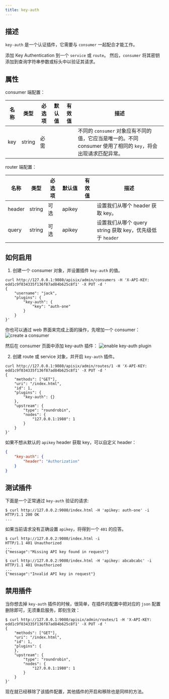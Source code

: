 ```yaml
---
title: key-auth
---
```


<!--
#
# Licensed to the Apache Software Foundation (ASF) under one or more
# contributor license agreements.  See the NOTICE file distributed with
# this work for additional information regarding copyright ownership.
# The ASF licenses this file to You under the Apache License, Version 2.0
# (the "License"); you may not use this file except in compliance with
# the License.  You may obtain a copy of the License at
#
#     http://www.apache.org/licenses/LICENSE-2.0
#
# Unless required by applicable law or agreed to in writing, software
# distributed under the License is distributed on an "AS IS" BASIS,
# WITHOUT WARRANTIES OR CONDITIONS OF ANY KIND, either express or implied.
# See the License for the specific language governing permissions and
# limitations under the License.
#
-->

## 描述

`key-auth` 是一个认证插件，它需要与 `consumer` 一起配合才能工作。

添加 Key Authentication 到一个 `service` 或 `route`。 然后，`consumer` 将其密钥添加到查询字符串参数或标头中以验证其请求。

## 属性

consumer 端配置：

| 名称 | 类型   | 必选项 | 默认值 | 有效值 | 描述                                                                                                          |
| ---- | ------ | ------ | ------ | ------ | ------------------------------------------------------------------------------------------------------------- |
| key  | string | 必需   |        |        | 不同的 `consumer` 对象应有不同的值，它应当是唯一的。不同 consumer 使用了相同的 `key`，将会出现请求匹配异常。 |

router 端配置：

| 名称 | 类型   | 必选项 | 默认值 | 有效值 | 描述                                                                                                          |
| ---- | ------ | ------ | ------ | ------ | ------------------------------------------------------------------------------------------------------------- |
| header  | string | 可选| apikey |        | 设置我们从哪个 header 获取 key。 |
| query  | string | 可选 | apikey |        | 设置我们从哪个 query string 获取 key，优先级低于 `header` |

## 如何启用

1. 创建一个 consumer 对象，并设置插件 `key-auth` 的值。

```shell
curl http://127.0.0.1:9080/apisix/admin/consumers -H 'X-API-KEY: edd1c9f034335f136f87ad84b625c8f1' -X PUT -d '
{
    "username": "jack",
    "plugins": {
        "key-auth": {
            "key": "auth-one"
        }
    }
}'
```

你也可以通过 web 界面来完成上面的操作，先增加一个 consumer：
![create a consumer](https://raw.githubusercontent.com/apache/apisix/release/2.13/docs/assets/images/plugin/key-auth-1.png)

然后在 consumer 页面中添加 key-auth 插件：
![enable key-auth plugin](https://raw.githubusercontent.com/apache/apisix/release/2.13/docs/assets/images/plugin/key-auth-2.png)

2. 创建 route 或 service 对象，并开启 `key-auth` 插件。

```shell
curl http://127.0.0.1:9080/apisix/admin/routes/1 -H 'X-API-KEY: edd1c9f034335f136f87ad84b625c8f1' -X PUT -d '
{
    "methods": ["GET"],
    "uri": "/index.html",
    "id": 1,
    "plugins": {
        "key-auth": {}
    },
    "upstream": {
        "type": "roundrobin",
        "nodes": {
            "127.0.0.1:1980": 1
        }
    }
}'
```

如果不想从默认的 `apikey` header 获取 key，可以自定义 header：

```json
{
    "key-auth": {
        "header": "Authorization"
    }
}
```

## 测试插件

下面是一个正常通过 `key-auth` 验证的请求:

```shell
$ curl http://127.0.0.2:9080/index.html -H 'apikey: auth-one' -i
HTTP/1.1 200 OK
...
```

如果当前请求没有正确设置 `apikey`，将得到一个 `401` 的应答。

```shell
$ curl http://127.0.0.2:9080/index.html -i
HTTP/1.1 401 Unauthorized
...
{"message":"Missing API key found in request"}

$ curl http://127.0.0.2:9080/index.html -H 'apikey: abcabcabc' -i
HTTP/1.1 401 Unauthorized
...
{"message":"Invalid API key in request"}
```

## 禁用插件

当你想去掉 `key-auth` 插件的时候，很简单，在插件的配置中把对应的 `json` 配置删除即可，无须重启服务，即刻生效：

```shell
$ curl http://127.0.0.1:9080/apisix/admin/routes/1 -H 'X-API-KEY: edd1c9f034335f136f87ad84b625c8f1' -X PUT -d '
{
    "methods": ["GET"],
    "uri": "/index.html",
    "id": 1,
    "plugins": {
    },
    "upstream": {
        "type": "roundrobin",
        "nodes": {
            "127.0.0.1:1980": 1
        }
    }
}'
```

现在就已经移除了该插件配置，其他插件的开启和移除也是同样的方法。
